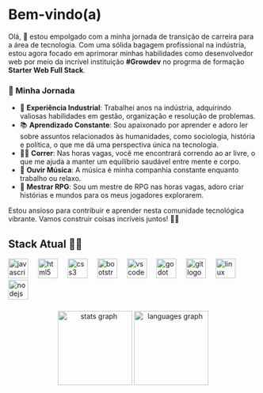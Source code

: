 
<h1 align="left">Bem-vindo(a)</h1>

<p align="left"> 
Olá, 👋 estou empolgado com a minha jornada de transição de carreira para a área de tecnologia. Com uma sólida bagagem profissional na indústria, estou agora focado em aprimorar minhas habilidades como desenvolvedor web por meio da incrível instituição <b>#Growdev</b> no progrma de formação <b>Starter Web Full Stack</b>.

### 🚀 Minha Jornada

- 💼 **Experiência Industrial**: Trabalhei anos na indústria, adquirindo valiosas habilidades em gestão, organização e resolução de problemas.
- 📚 **Aprendizado Constante**: Sou apaixonado por aprender e adoro ler sobre assuntos relacionados às humanidades, como sociologia, história e política, o que me dá uma perspectiva única na tecnologia.
- 🏃‍♂️ **Correr**: Nas horas vagas, você me encontrará correndo ao ar livre, o que me ajuda a manter um equilíbrio saudável entre mente e corpo.
- 🎵 **Ouvir Música**: A música é minha companhia constante enquanto trabalho ou relaxo.
- 🎲 **Mestrar RPG**: Sou um mestre de RPG nas horas vagas, adoro criar histórias e mundos para os meus jogadores explorarem.

Estou ansioso para contribuir e aprender nesta comunidade tecnológica vibrante. Vamos construir coisas incríveis juntos! 🚀✨
</p>

<!--<div align="center">
  <img src="https://profile-counter.glitch.me/odiegosilva1/count.svg?"/>
</div>-->

<h2 align="left">Stack Atual 👨‍💻</h2>

<div align="left">
  <img src="https://cdn.jsdelivr.net/gh/devicons/devicon/icons/javascript/javascript-original.svg" height="40" alt="javascript logo"  />
  <img width="12" />
  <img src="https://cdn.jsdelivr.net/gh/devicons/devicon/icons/html5/html5-original.svg" height="40" alt="html5 logo"  />
  <img width="12" />
  <img src="https://cdn.jsdelivr.net/gh/devicons/devicon/icons/css3/css3-original.svg" height="40" alt="css3 logo"  />
  <img width="12" />
  <img src="https://cdn.jsdelivr.net/gh/devicons/devicon/icons/bootstrap/bootstrap-original.svg" height="40" alt="bootstrap logo"  />
  <img width="12" /
   <img width="12">
  <img src="https://cdn.jsdelivr.net/gh/devicons/devicon/icons/vscode/vscode-original.svg" height="40" alt="vscode logo"  />
  <img width="12" />
  <img src="https://cdn.jsdelivr.net/gh/devicons/devicon/icons/godot/godot-original.svg" height="40" alt="godot logo"  />
  <img width="12" />
  <img src="https://cdn.jsdelivr.net/gh/devicons/devicon/icons/git/git-original.svg" height="40" alt="git logo"  />
  <img width="12" />
  <img src="https://cdn.jsdelivr.net/gh/devicons/devicon/icons/linux/linux-original.svg" height="40" alt="linux logo"  />
  <img width="12" />
  <img src="https://cdn.jsdelivr.net/gh/devicons/devicon/icons/nodejs/nodejs-original.svg" height="40" alt="nodejs logo"  />
</div>

###
<div align="center">
  <img src="https://github-readme-stats.vercel.app/api?username=odiegosilva1&hide_title=false&hide_rank=false&show_icons=true&include_all_commits=true&count_private=true&disable_animations=false&theme=dracula&locale=en&hide_border=false&order=1" height="150" alt="stats graph"  />
  <img src="https://github-readme-stats.vercel.app/api/top-langs?username=odiegosilva1&locale=en&hide_title=false&layout=compact&card_width=320&langs_count=5&theme=dracula&hide_border=false&order=2" height="150" alt="languages graph"  />
</div> 


